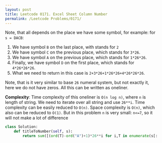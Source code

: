 ```yaml
---
layout: post
title: Leetcode 0171. Excel Sheet Column Number
permalink: /Leetcode Problems/0171/
---
```


Note, that all depends on the place we have some symbol, for example:
for `s = DACB`:
1. We have symbol `B` on the last place, with stands for `2`
2. We have symbol `C` on the previous place, which stands for `3*26`.
3. We have symbol `A` on the previous place, which stands for `1*26*26`.
4. Finally, we have symbol `D` on the first place, which stands for `4*26*26*26`.
5. What we need to return in this case is `2+3*26+1*26*26+4*26*26*26`.

Note, that is it very similar to base `26` numeral system, but not exactly it, here we do not have zeros. All this can be written as oneliner.

**Complexity**: Time complexity of this oneliner is `O(n log n)`, where `n` is length of string. We need to iterate over all string and use `26**i`. Time complexity can be easily reduced to `O(n)`. Space complexity is `O(n)`, which also can be reduced to `O(1)`. But in this problem `n` is very small: `n<=7`, so it will not make a lot of difference

```python
class Solution:
    def titleToNumber(self, s):
        return sum([(ord(T)-ord("A")+1)*26**i for i,T in enumerate(s[::-1])])
```